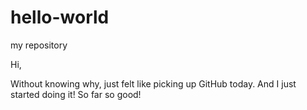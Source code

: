 # hello-world
my repository

Hi, 

Without knowing why, just felt like picking up GitHub today. And I just started doing it! So far so good!
